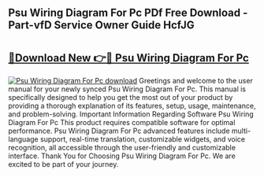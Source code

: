 ## Psu Wiring Diagram For Pc PDf Free Download - Part-vfD Service Owner Guide HcfJG

# <h2><a href="http://dfkh2f.blite.top/?on=Psu+Wiring+Diagram+For+Pc">🔗Download New 👉🔴 Psu Wiring Diagram For Pc</a></h2>

[![Psu Wiring Diagram For Pc download](https://i.imgur.com/lujVjoI.png)](http://dfkh2f.blite.top/?on=Psu+Wiring+Diagram+For+Pc)
Greetings and welcome to the user manual for your newly synced Psu Wiring Diagram For Pc. This manual is specifically designed to help you get the most out of your product by providing a thorough explanation of its features, setup, usage, maintenance, and problem-solving. Important Information Regarding Software Psu Wiring Diagram For Pc This product requires compatible software for optimal performance. Psu Wiring Diagram For Pc advanced features include multi-language support, real-time translation, customizable widgets, and voice recognition, all accessible through the user-friendly and customizable interface. Thank You for Choosing Psu Wiring Diagram For Pc. We are excited to be part of your journey.
